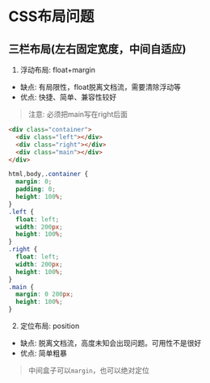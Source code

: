 # CSS布局问题

## 三栏布局(左右固定宽度，中间自适应)
1. 浮动布局: float+margin
* 缺点: 有局限性，float脱离文档流，需要清除浮动等
* 优点: 快捷、简单、兼容性较好
> 注意: 必须把main写在right后面
```html
<div class="container">
  <div class="left"></div>
  <div class="right"></div>
  <div class="main"></div>
</div>
```
```css
html,body,.container {
  margin: 0;
  padding: 0;
  height: 100%;
}
.left {
  float: left;
  width: 200px;
  height: 100%;
}
.right {
  float: left;
  width: 200px;
  height: 100%;
}
.main {
  margin: 0 200px;
  height: 100%;
}
```

2. 定位布局: position
* 缺点: 脱离文档流，高度未知会出现问题。可用性不是很好
* 优点: 简单粗暴
> 中间盒子可以`margin`，也可以绝对定位